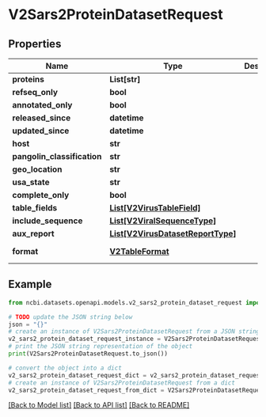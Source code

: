 # V2Sars2ProteinDatasetRequest


## Properties

Name | Type | Description | Notes
------------ | ------------- | ------------- | -------------
**proteins** | **List[str]** |  | [optional] 
**refseq_only** | **bool** |  | [optional] 
**annotated_only** | **bool** |  | [optional] 
**released_since** | **datetime** |  | [optional] 
**updated_since** | **datetime** |  | [optional] 
**host** | **str** |  | [optional] 
**pangolin_classification** | **str** |  | [optional] 
**geo_location** | **str** |  | [optional] 
**usa_state** | **str** |  | [optional] 
**complete_only** | **bool** |  | [optional] 
**table_fields** | [**List[V2VirusTableField]**](V2VirusTableField.md) |  | [optional] 
**include_sequence** | [**List[V2ViralSequenceType]**](V2ViralSequenceType.md) |  | [optional] 
**aux_report** | [**List[V2VirusDatasetReportType]**](V2VirusDatasetReportType.md) |  | [optional] 
**format** | [**V2TableFormat**](V2TableFormat.md) |  | [optional] [default to V2TableFormat.TSV]

## Example

```python
from ncbi.datasets.openapi.models.v2_sars2_protein_dataset_request import V2Sars2ProteinDatasetRequest

# TODO update the JSON string below
json = "{}"
# create an instance of V2Sars2ProteinDatasetRequest from a JSON string
v2_sars2_protein_dataset_request_instance = V2Sars2ProteinDatasetRequest.from_json(json)
# print the JSON string representation of the object
print(V2Sars2ProteinDatasetRequest.to_json())

# convert the object into a dict
v2_sars2_protein_dataset_request_dict = v2_sars2_protein_dataset_request_instance.to_dict()
# create an instance of V2Sars2ProteinDatasetRequest from a dict
v2_sars2_protein_dataset_request_from_dict = V2Sars2ProteinDatasetRequest.from_dict(v2_sars2_protein_dataset_request_dict)
```
[[Back to Model list]](../README.md#documentation-for-models) [[Back to API list]](../README.md#documentation-for-api-endpoints) [[Back to README]](../README.md)


